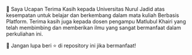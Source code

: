 🙏 Saya Ucapan Terima Kasih kepada Universitas Nurul Jadid atas kesempatan untuk belajar dan berkembang dalam mata kuliah Berbasis Platform. Terima kasih juga kepada dosen pengampu Matlubul Khairi yang telah membimbing dan memberikan ilmu yang sangat bermanfaat dalam perkuliahan ini.

🌟 Jangan lupa beri ⭐ di repository ini jika bermanfaat!
